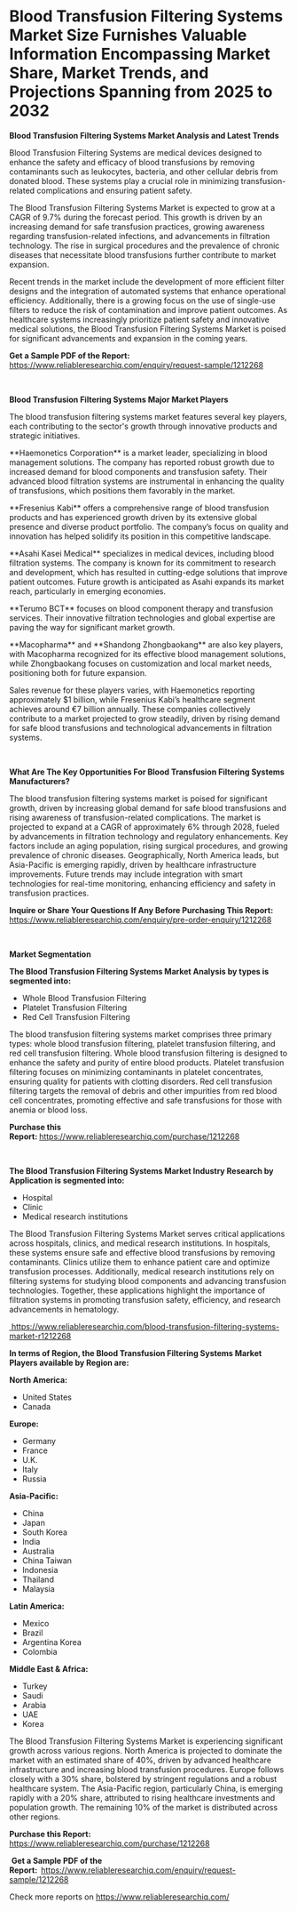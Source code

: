 <p><h1>Blood Transfusion Filtering Systems Market Size Furnishes Valuable Information Encompassing Market Share, Market Trends, and Projections Spanning from 2025 to 2032</h1></p><p><strong>Blood Transfusion Filtering Systems Market Analysis and Latest Trends</strong></p>
<p><p>Blood Transfusion Filtering Systems are medical devices designed to enhance the safety and efficacy of blood transfusions by removing contaminants such as leukocytes, bacteria, and other cellular debris from donated blood. These systems play a crucial role in minimizing transfusion-related complications and ensuring patient safety.</p><p>The Blood Transfusion Filtering Systems Market is expected to grow at a CAGR of 9.7% during the forecast period. This growth is driven by an increasing demand for safe transfusion practices, growing awareness regarding transfusion-related infections, and advancements in filtration technology. The rise in surgical procedures and the prevalence of chronic diseases that necessitate blood transfusions further contribute to market expansion. </p><p>Recent trends in the market include the development of more efficient filter designs and the integration of automated systems that enhance operational efficiency. Additionally, there is a growing focus on the use of single-use filters to reduce the risk of contamination and improve patient outcomes. As healthcare systems increasingly prioritize patient safety and innovative medical solutions, the Blood Transfusion Filtering Systems Market is poised for significant advancements and expansion in the coming years.</p></p>
<p><strong>Get a Sample PDF of the Report:&nbsp;</strong> <a href="https://www.reliableresearchiq.com/enquiry/request-sample/1212268?utm_campaign=2319&utm_medium=2&utm_source=Github&utm_content=ia&utm_term=24032025&utm_id=blood-transfusion-filtering-systems">https://www.reliableresearchiq.com/enquiry/request-sample/1212268</a></p>
<p>&nbsp;</p>
<p><strong>Blood Transfusion Filtering Systems Major Market Players</strong></p>
<p><p>The blood transfusion filtering systems market features several key players, each contributing to the sector's growth through innovative products and strategic initiatives. </p><p>**Haemonetics Corporation** is a market leader, specializing in blood management solutions. The company has reported robust growth due to increased demand for blood components and transfusion safety. Their advanced blood filtration systems are instrumental in enhancing the quality of transfusions, which positions them favorably in the market.</p><p>**Fresenius Kabi** offers a comprehensive range of blood transfusion products and has experienced growth driven by its extensive global presence and diverse product portfolio. The company’s focus on quality and innovation has helped solidify its position in this competitive landscape.</p><p>**Asahi Kasei Medical** specializes in medical devices, including blood filtration systems. The company is known for its commitment to research and development, which has resulted in cutting-edge solutions that improve patient outcomes. Future growth is anticipated as Asahi expands its market reach, particularly in emerging economies.</p><p>**Terumo BCT** focuses on blood component therapy and transfusion services. Their innovative filtration technologies and global expertise are paving the way for significant market growth. </p><p>**Macopharma** and **Shandong Zhongbaokang** are also key players, with Macopharma recognized for its effective blood management solutions, while Zhongbaokang focuses on customization and local market needs, positioning both for future expansion.</p><p>Sales revenue for these players varies, with Haemonetics reporting approximately $1 billion, while Fresenius Kabi’s healthcare segment achieves around €7 billion annually. These companies collectively contribute to a market projected to grow steadily, driven by rising demand for safe blood transfusions and technological advancements in filtration systems.</p></p>
<p>&nbsp;</p>
<p><strong>What Are The Key Opportunities For Blood Transfusion Filtering Systems Manufacturers?</strong></p>
<p><p>The blood transfusion filtering systems market is poised for significant growth, driven by increasing global demand for safe blood transfusions and rising awareness of transfusion-related complications. The market is projected to expand at a CAGR of approximately 6% through 2028, fueled by advancements in filtration technology and regulatory enhancements. Key factors include an aging population, rising surgical procedures, and growing prevalence of chronic diseases. Geographically, North America leads, but Asia-Pacific is emerging rapidly, driven by healthcare infrastructure improvements. Future trends may include integration with smart technologies for real-time monitoring, enhancing efficiency and safety in transfusion practices.</p></p>
<p><strong>Inquire or Share Your Questions If Any Before Purchasing This Report:</strong> <a href="https://www.reliableresearchiq.com/enquiry/pre-order-enquiry/1212268?utm_campaign=2319&utm_medium=2&utm_source=Github&utm_content=ia&utm_term=24032025&utm_id=blood-transfusion-filtering-systems">https://www.reliableresearchiq.com/enquiry/pre-order-enquiry/1212268</a></p>
<p>&nbsp;</p>
<p><strong>Market Segmentation</strong></p>
<p><strong>The Blood Transfusion Filtering Systems Market Analysis by types is segmented into:</strong></p>
<p><ul><li>Whole Blood Transfusion Filtering</li><li>Platelet Transfusion Filtering</li><li>Red Cell Transfusion Filtering</li></ul></p>
<p><p>The blood transfusion filtering systems market comprises three primary types: whole blood transfusion filtering, platelet transfusion filtering, and red cell transfusion filtering. Whole blood transfusion filtering is designed to enhance the safety and purity of entire blood products. Platelet transfusion filtering focuses on minimizing contaminants in platelet concentrates, ensuring quality for patients with clotting disorders. Red cell transfusion filtering targets the removal of debris and other impurities from red blood cell concentrates, promoting effective and safe transfusions for those with anemia or blood loss.</p></p>
<p><strong>Purchase this Report:&nbsp;</strong><a href="https://www.reliableresearchiq.com/purchase/1212268?utm_campaign=2319&utm_medium=2&utm_source=Github&utm_content=ia&utm_term=24032025&utm_id=blood-transfusion-filtering-systems">https://www.reliableresearchiq.com/purchase/1212268</a></p>
<p>&nbsp;</p>
<p><strong>The Blood Transfusion Filtering Systems Market Industry Research by Application is segmented into:</strong></p>
<p><ul><li>Hospital</li><li>Clinic</li><li>Medical research institutions</li></ul></p>
<p><p>The Blood Transfusion Filtering Systems Market serves critical applications across hospitals, clinics, and medical research institutions. In hospitals, these systems ensure safe and effective blood transfusions by removing contaminants. Clinics utilize them to enhance patient care and optimize transfusion processes. Additionally, medical research institutions rely on filtering systems for studying blood components and advancing transfusion technologies. Together, these applications highlight the importance of filtration systems in promoting transfusion safety, efficiency, and research advancements in hematology.</p></p>
<p><a href="https://www.reliableresearchiq.com/blood-transfusion-filtering-systems-market-r1212268?utm_campaign=2319&utm_medium=2&utm_source=Github&utm_content=ia&utm_term=24032025&utm_id=blood-transfusion-filtering-systems">&nbsp;https://www.reliableresearchiq.com/blood-transfusion-filtering-systems-market-r1212268</a></p>
<p><strong>In terms of Region, the Blood Transfusion Filtering Systems Market Players available by Region are:</strong></p>
<p>
    <p> <strong> North America: </strong>
        <ul>
            <li>United States</li>
            <li>Canada</li>
        </ul>
        </p> 
    <p> <strong> Europe: </strong>
        <ul>
            <li>Germany</li>
            <li>France</li>
            <li>U.K.</li>
            <li>Italy</li>
            <li>Russia</li>
        </ul>
        </p> 
    <p> <strong> Asia-Pacific: </strong>
        <ul>
            <li>China</li>
            <li>Japan</li>
            <li>South Korea</li>
            <li>India</li>
            <li>Australia</li>
            <li>China Taiwan</li>
            <li>Indonesia</li>
            <li>Thailand</li>
            <li>Malaysia</li>
        </ul>
        </p> 
    <p> <strong> Latin America: </strong>
        <ul>
            <li>Mexico</li>
            <li>Brazil</li>
            <li>Argentina Korea</li>
            <li>Colombia</li>
        </ul>
        </p> 
    <p> <strong> Middle East & Africa: </strong>
        <ul>
            <li>Turkey</li>
            <li>Saudi</li>
            <li>Arabia</li>
            <li>UAE</li>
            <li>Korea</li>
        </ul>
    </p>
    </p>
<p><p>The Blood Transfusion Filtering Systems Market is experiencing significant growth across various regions. North America is projected to dominate the market with an estimated share of 40%, driven by advanced healthcare infrastructure and increasing blood transfusion procedures. Europe follows closely with a 30% share, bolstered by stringent regulations and a robust healthcare system. The Asia-Pacific region, particularly China, is emerging rapidly with a 20% share, attributed to rising healthcare investments and population growth. The remaining 10% of the market is distributed across other regions.</p></p>
<p><strong>Purchase this Report: </strong><a href="https://www.reliableresearchiq.com/purchase/1212268?utm_campaign=2319&utm_medium=2&utm_source=Github&utm_content=ia&utm_term=24032025&utm_id=blood-transfusion-filtering-systems">https://www.reliableresearchiq.com/purchase/1212268</a></p>
<p>&nbsp;<strong>Get a Sample PDF of the Report:&nbsp;&nbsp;</strong><a href="https://www.reliableresearchiq.com/enquiry/request-sample/1212268?utm_campaign=2319&utm_medium=2&utm_source=Github&utm_content=ia&utm_term=24032025&utm_id=blood-transfusion-filtering-systems">https://www.reliableresearchiq.com/enquiry/request-sample/1212268</a></p>
<p><strong></strong></p>
<p>Check more reports on <a href="https://www.reliableresearchiq.com/?utm_campaign=2319&utm_medium=2&utm_source=Github&utm_content=ia&utm_term=24032025&utm_id=blood-transfusion-filtering-systems">https://www.reliableresearchiq.com/</a></p>